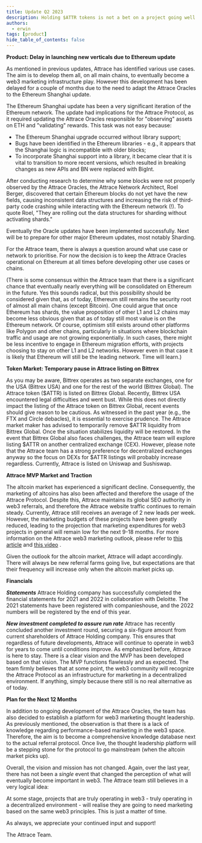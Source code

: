 ```yaml
---
title: Update Q2 2023
description: Holding $ATTR tokens is not a bet on a project going well. Rather, it is a bet that eventually people will realise that we need web3 marketing based on web3 fundamentals, by which time Attrace will be - at the very least - one of the main protocols capable of facilitating this essential service.  
authors:
  - erwin
tags: [product]
hide_table_of_contents: false
---
```

**Product: Delay in launching new verticals due to Ethereum update**

As mentioned in previous updates, Attrace has identified various use cases. The aim is to develop them all, on all main chains, to eventually become a web3 marketing infrastructure play. However this development has been delayed for a couple of months due to the need to adapt the Attrace Oracles to the Ethereum Shanghai update.

<!--truncate-->
The Ethereum Shanghai update has been a very significant iteration of the Ethereum network. The update had implications for the Attrace Protocol, as it required updating the Attrace Oracles responsible for "observing" assets on ETH and "validating" rewards. This task was not easy because:
* The Ethereum Shanghai upgrade occurred without library support;
* Bugs have been identified in the Ethereum libraries - e.g., it appears that the Shanghai logic is incompatible with older blocks;
* To incorporate Shanghai support into a library, it became clear that it is vital to transition to more recent versions, which resulted in breaking changes as new APIs and BN were replaced with BigInt.

After conducting research to determine why some blocks were not properly observed by the Attrace Oracles, the Attrace Network Architect, Roel Berger, discovered that certain Ethereum blocks do not yet have the new fields, causing inconsistent data structures and increasing the risk of third-party code crashing while interacting with the Ethereum network (!). To quote Roel, "They are rolling out the data structures for sharding without activating shards." 

Eventually the Oracle updates have been implemented successfully. Next will be to prepare for other major Ethereum updates, most notably Sharding. 

For the Attrace team, there is always a question around what use case or network to prioritise. For now the decision is to keep the Attrace Oracles operational on Ethereum at all times before developing other use cases or chains. 

(There is some consensus within the Attrace team that there is a significant chance that eventually nearly everything will be consolidated on Ethereum in the future. Yes this sounds radical, but this possibility should be considered given that, as of today, Ethereum still remains the security root of almost all main chains (except Bitcoin). One could argue that once Ethereum has shards, the value proposition of other L1 and L2 chains may become less obvious given that as of today still most value is on the Ethereum network. Of course, optimism still exists around other platforms like Polygon and other chains, particularly in situations where blockchain traffic and usage are not growing exponentially. In such cases, there might be less incentive to engage in Ethereum migration efforts, with projects choosing to stay on other L1 and L2 networks. However even in that case it is likely that Ethereum will still be the leading network. Time will learn.)

**Token Market: Temporary pause in Attrace listing on Bittrex**

As you may be aware, Bittrex operates as two separate exchanges, one for the USA (Bittrex USA) and one for the rest of the world (Bittrex Global). The Attrace token ($ATTR) is listed on Bittrex Global. Recently, Bittrex USA encountered legal difficulties and went bust. While this does not directly impact the listing of the Attrace token on Bittrex Global, recent events should give reason to be cautious. As witnessed in the past year (e.g., the FTX and Circle debacles), it is essential to exercise prudence. The Attrace market maker has advised to temporarily remove $ATTR liquidity from Bittrex Global. Once the situation stabilizes liquidity will be restored. In the event that Bittrex Global also faces challenges, the Attrace team will explore listing $ATTR on another centralized exchange (CEX). However, please note that the Attrace team has a strong preference for decentralized exchanges anyway so the focus on DEXs for $ATTR listings will probably increase regardless. Currently, Attrace is listed on Uniswap and Sushiswap. 

**Attrace MVP Market and Traction**

The altcoin market has experienced a significant decline. Consequently, the marketing of altcoins has also been affected and therefore the usage of the Attrace Protocol. Despite this, Attrace maintains its global SEO authority in web3 referrals, and therefore the Attrace website traffic continues to remain steady. Currently, Attrace still receives an average of 2 new leads per week. However, the marketing budgets of these projects have been greatly reduced, leading to the projection that marketing expenditures for web3 projects in general will remain low for the next 9-18 months. For more information on the Attrace web3 marketing outlook, please refer to [this article](https://attrace.medium.com/the-marketing-elephant-in-the-web3-room-bde6cb17b230) and [this video](https://www.youtube.com/watch?v=mAoSlY7EG_o) . 

Given the outlook for the altcoin market, Attrace will adapt accordingly. There will always be new referral farms going live, but expectations are that their frequency will increase only when the altcoin market picks up.

**Financials**

***Statements*** 
Attrace Holding company has successfully completed the financial statements for 2021 and 2022 in collaboration with Deloitte. The 2021 statements have been registered with companieshouse, and the 2022 numbers will be registered by the end of this year. 

***New investment completed to assure run rate***
Attrace has recently concluded another investment round, securing a six-figure amount from current shareholders of Attrace Holding company. This ensures that regardless of future developments, Attrace will continue to operate in web3 for years to come until conditions improve. As emphasized before, Attrace is here to stay. There is a clear vision and the MVP has been developed based on that vision. The MVP functions flawlessly and as expected. The team firmly believes that at some point, the web3 community will recognize the Attrace Protocol as an infrastructure for marketing in a decentralized environment. If anything, simply because there still is no real alternative as of today. 

**Plan for the Next 12 Months**

In addition to ongoing development of the Attrace Oracles, the team has also decided to establish a platform for web3 marketing thought leadership. As previously mentioned, the observation is that there is a lack of knowledge regarding performance-based marketing in the web3 space. Therefore, the aim is to become a comprehensive knowledge database next to the actual referral protocol. Once live, the thought leadership platform will be a stepping stone for the protocol to go mainstream (when the altcoin market picks up).


Overall, the vision and mission has not changed. Again, over the last year, there has not been a _single_ event that changed the perception of what will eventually become important in web3. The Attrace team still believes in a very logical idea: 

At some stage, projects that are truly operating in web3 - truly operating in a decentralized environment - will realise they are going to need marketing based on the same web3 principles. This is just a matter of time. 

As always, we appreciate your continued input and support!


The Attrace Team.
